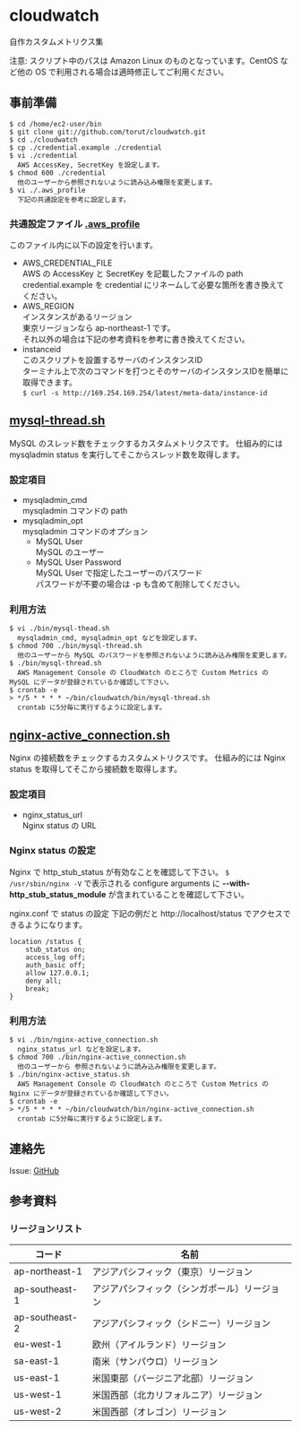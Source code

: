 # cloudwatch

自作カスタムメトリクス集

注意: スクリプト中のパスは Amazon Linux のものとなっています。CentOS など他の OS で利用される場合は適時修正してご利用ください。

## 事前準備
```
$ cd /home/ec2-user/bin
$ git clone git://github.com/torut/cloudwatch.git
$ cd ./cloudwatch
$ cp ./credential.example ./credential
$ vi ./credential
  AWS AccessKey, SecretKey を設定します。
$ chmod 600 ./credential
  他のユーザーから参照されないように読み込み権限を変更します。
$ vi ./.aws_profile
  下記の共通設定を参考に設定します。
```

### 共通設定ファイル [.aws_profile](https://github.com/torut/cloudwatch/blob/master/.aws_profile)

このファイル内に以下の設定を行います。

* AWS_CREDENTIAL_FILE<br />
  AWS の AccessKey と SecretKey を記載したファイルの path<br />
  credential.example を credential にリネームして必要な箇所を書き換えてください。
* AWS_REGION<br />
  インスタンスがあるリージョン<br />
  東京リージョンなら ap-northeast-1 です。<br />
  それ以外の場合は下記の参考資料を参考に書き換えてください。
* instanceid<br />
  このスクリプトを設置するサーバのインスタンスID<br />
  ターミナル上で次のコマンドを打つとそのサーバのインスタンスIDを簡単に取得できます。<br />
  `$ curl -s http://169.254.169.254/latest/meta-data/instance-id`


## [mysql-thread.sh](https://github.com/torut/cloudwatch/blob/master/bin/mysql-thread.sh)

MySQL のスレッド数をチェックするカスタムメトリクスです。
仕組み的には mysqladmin status を実行してそこからスレッド数を取得します。

### 設定項目

* mysqladmin_cmd<br />
  mysqladmin コマンドの path
* mysqladmin_opt<br />
  mysqladmin コマンドのオプション
  * MySQL User<br />
    MySQL のユーザー
  * MySQL User Password<br />
    MySQL User で指定したユーザーのパスワード<br />
	パスワードが不要の場合は -p も含めて削除してください。

### 利用方法
```
$ vi ./bin/mysql-thead.sh
  mysqladmin_cmd, mysqladmin_opt などを設定します。
$ chmod 700 ./bin/mysql-thread.sh
  他のユーザーから MySQL のパスワードを参照されないように読み込み権限を変更します。
$ ./bin/mysql-thread.sh
  AWS Management Console の CloudWatch のところで Custom Metrics の MySQL にデータが登録されているか確認して下さい。
$ crontab -e
> */5 * * * * ~/bin/cloudwatch/bin/mysql-thread.sh
  crontab に5分毎に実行するように設定します。
```

## [nginx-active_connection.sh](https://github.com/torut/cloudwatch/blob/master/bin/nginx-active_connection.sh)

Nginx の接続数をチェックするカスタムメトリクスです。
仕組み的には Nginx status を取得してそこから接続数を取得します。

### 設定項目

* nginx_status_url<br />
  Nginx status の URL

### Nginx status の設定

Nginx で http_stub_status が有効なことを確認して下さい。
`$ /usr/sbin/nginx -V`
で表示される configure arguments に **--with-http\_stub\_status\_module** が含まれていることを確認して下さい。

nginx.conf で status の設定
下記の例だと http://localhost/status でアクセスできるようになります。
```
location /status {
    stub_status on;
    access_log off;
    auth_basic off;
    allow 127.0.0.1;
    deny all;
    break;
}
```

### 利用方法
```
$ vi ./bin/nginx-active_connection.sh
  nginx_status_url などを設定します。
$ chmod 700 ./bin/nginx-active_connection.sh
  他のユーザーから 参照されないように読み込み権限を変更します。
$ ./bin/nginx-active_status.sh
  AWS Management Console の CloudWatch のところで Custom Metrics の Nginx にデータが登録されているか確認して下さい。
$ crontab -e
> */5 * * * * ~/bin/cloudwatch/bin/nginx-active_connection.sh
  crontab に5分毎に実行するように設定します。
```

## 連絡先
Issue: [GitHub](https://github.com/torut/cloudwatch/issues)


## 参考資料
### リージョンリスト
|コード        |名前                                        |
| ------------ | ------------------------------------------ |
|ap-northeast-1|アジアパシフィック（東京）リージョン        |
|ap-southeast-1|アジアパシフィック（シンガポール）リージョン|
|ap-southeast-2|アジアパシフィック（シドニー）リージョン    |
|eu-west-1     |欧州（アイルランド）リージョン              |
|sa-east-1     |南米（サンパウロ）リージョン                |
|us-east-1     |米国東部（バージニア北部）リージョン        |
|us-west-1     |米国西部（北カリフォルニア）リージョン      |
|us-west-2     |米国西部（オレゴン）リージョン              |

